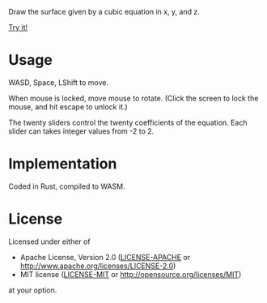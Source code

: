 Draw the surface given by a cubic equation in x, y, and z.

[Try it!](https://finegeometer.github.io/cubic-surface/)

# Usage

WASD, Space, LShift to move.

When mouse is locked, move mouse to rotate. (Click the screen to lock the mouse, and hit escape to unlock it.)

The twenty sliders control the twenty coefficients of the equation. Each slider can takes integer values from -2 to 2.

# Implementation

Coded in Rust, compiled to WASM.

# License

Licensed under either of

 * Apache License, Version 2.0
   ([LICENSE-APACHE](LICENSE-APACHE) or http://www.apache.org/licenses/LICENSE-2.0)
 * MIT license
   ([LICENSE-MIT](LICENSE-MIT) or http://opensource.org/licenses/MIT)

at your option.
